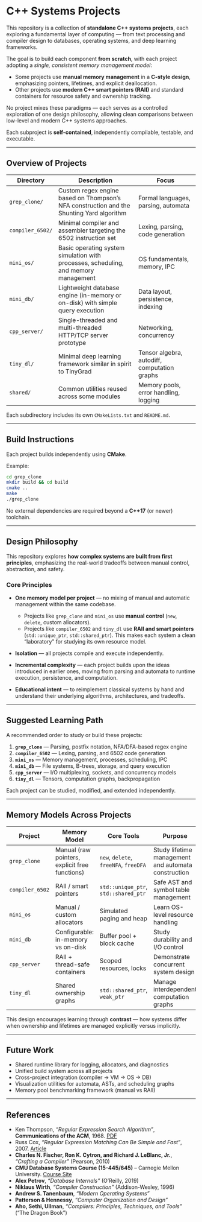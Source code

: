# C++ Systems Projects

This repository is a collection of **standalone C++ systems projects**, each exploring a fundamental layer of computing — from text processing and compiler design to databases, operating systems, and deep learning frameworks.

The goal is to build each component **from scratch**, with each project adopting a _single, consistent memory management model_:

- Some projects use **manual memory management** in a **C-style design**, emphasizing pointers, lifetimes, and explicit deallocation.
- Other projects use **modern C++ smart pointers (RAII)** and standard containers for resource safety and ownership tracking.

No project mixes these paradigms — each serves as a controlled exploration of one design philosophy, allowing clean comparisons between low-level and modern C++ systems approaches.

Each subproject is **self-contained**, independently compilable, testable, and executable.

---

## Overview of Projects

| Directory        | Description                                                                              | Focus                                        |
| ---------------- | ---------------------------------------------------------------------------------------- | -------------------------------------------- |
| `grep_clone/`    | Custom regex engine based on Thompson’s NFA construction and the Shunting Yard algorithm | Formal languages, parsing, automata          |
| `compiler_6502/` | Minimal compiler and assembler targeting the 6502 instruction set                        | Lexing, parsing, code generation             |
| `mini_os/`       | Basic operating system simulation with processes, scheduling, and memory management      | OS fundamentals, memory, IPC                 |
| `mini_db/`       | Lightweight database engine (in-memory or on-disk) with simple query execution           | Data layout, persistence, indexing           |
| `cpp_server/`    | Single-threaded and multi-threaded HTTP/TCP server prototype                             | Networking, concurrency                      |
| `tiny_dl/`       | Minimal deep learning framework similar in spirit to TinyGrad                            | Tensor algebra, autodiff, computation graphs |
| `shared/`        | Common utilities reused across some modules                                              | Memory pools, error handling, logging        |

Each subdirectory includes its own `CMakeLists.txt` and `README.md`.

---

## Build Instructions

Each project builds independently using **CMake**.

Example:

```bash
cd grep_clone
mkdir build && cd build
cmake ..
make
./grep_clone
```

No external dependencies are required beyond a **C++17** (or newer) toolchain.

---

## Design Philosophy

This repository explores **how complex systems are built from first principles**, emphasizing the real-world tradeoffs between manual control, abstraction, and safety.

### Core Principles

- **One memory model per project** — no mixing of manual and automatic management within the same codebase.

  - Projects like `grep_clone` and `mini_os` use **manual control** (`new`, `delete`, custom allocators).
  - Projects like `compiler_6502` and `tiny_dl` use **RAII and smart pointers** (`std::unique_ptr`, `std::shared_ptr`).
    This makes each system a clean “laboratory” for studying its own resource model.

- **Isolation** — all projects compile and execute independently.

- **Incremental complexity** — each project builds upon the ideas introduced in earlier ones, moving from parsing and automata to runtime execution, persistence, and computation.

- **Educational intent** — to reimplement classical systems by hand and understand their underlying algorithms, architectures, and tradeoffs.

---

## Suggested Learning Path

A recommended order to study or build these projects:

1. **`grep_clone`** — Parsing, postfix notation, NFA/DFA-based regex engine
2. **`compiler_6502`** — Lexing, parsing, and 6502 code generation
3. **`mini_os`** — Memory management, processes, scheduling, IPC
4. **`mini_db`** — File systems, B-trees, storage, and query execution
5. **`cpp_server`** — I/O multiplexing, sockets, and concurrency models
6. **`tiny_dl`** — Tensors, computation graphs, backpropagation

Each project can be studied, modified, and extended independently.

---

## Memory Models Across Projects

| Project         | Memory Model                                   | Core Tools                            | Purpose                                             |
| --------------- | ---------------------------------------------- | ------------------------------------- | --------------------------------------------------- |
| `grep_clone`    | Manual (raw pointers, explicit free functions) | `new`, `delete`, `freeNFA`, `freeDFA` | Study lifetime management and automata construction |
| `compiler_6502` | RAII / smart pointers                          | `std::unique_ptr`, `std::shared_ptr`  | Safe AST and symbol table management                |
| `mini_os`       | Manual / custom allocators                     | Simulated paging and heap             | Learn OS-level resource handling                    |
| `mini_db`       | Configurable: in-memory vs on-disk             | Buffer pool + block cache             | Study durability and I/O control                    |
| `cpp_server`    | RAII + thread-safe containers                  | Scoped resources, locks               | Demonstrate concurrent system design                |
| `tiny_dl`       | Shared ownership graphs                        | `std::shared_ptr`, `weak_ptr`         | Manage interdependent computation graphs            |

This design encourages learning through **contrast** — how systems differ when ownership and lifetimes are managed explicitly versus implicitly.

---

## Future Work

- Shared runtime library for logging, allocators, and diagnostics
- Unified build system across all projects
- Cross-project integration (compiler → VM → OS → DB)
- Visualization utilities for automata, ASTs, and scheduling graphs
- Memory pool benchmarking framework (manual vs RAII)

---

## References

- Ken Thompson, _“Regular Expression Search Algorithm”_, **Communications of the ACM**, 1968. [PDF](https://dl.acm.org/doi/pdf/10.1145/363347.363387)
- Russ Cox, _“Regular Expression Matching Can Be Simple and Fast”_, 2007. [Article](https://swtch.com/~rsc/regexp/regexp1.html)
- **Charles N. Fischer, Ron K. Cytron, and Richard J. LeBlanc, Jr.**, _“Crafting a Compiler”_ (Pearson, 2010)
- **CMU Database Systems Course (15-445/645)** – Carnegie Mellon University. [Course Site](https://15445.courses.cs.cmu.edu/)
- **Alex Petrov**, _“Database Internals”_ (O’Reilly, 2019)
- **Niklaus Wirth**, _“Compiler Construction”_ (Addison-Wesley, 1996)
- **Andrew S. Tanenbaum**, _“Modern Operating Systems”_
- **Patterson & Hennessy**, _“Computer Organization and Design”_
- **Aho, Sethi, Ullman**, _“Compilers: Principles, Techniques, and Tools”_ (“The Dragon Book”)
